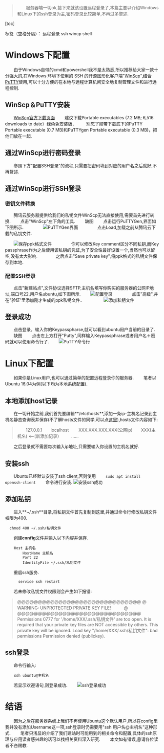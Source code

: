 ﻿> 　　服务器端一切ok,接下来就该设置远程登录了,本篇主要以介绍Windows和Linux下的ssh登录为主,密码登录比较简单,不再过多赘述.

[toc]

标签（空格分隔）： 远程登录 ssh wincp shell
# Windows下配置
　　由于Windows自带的cmd和powershell我不是太熟悉,所以推荐给大家一款十分强大的,在Windows 环境下使用的 SSH 的开源图形化客户端"[WinScp](https://zh.wikipedia.org/wiki/WinSCP)",结合[PuTTY](https://zh.wikipedia.org/wiki/PuTTY)使用,可以十分方便的在本地与远程计算机间安全地复制管理文件和进行远程控制.
## WinScp＆PuTTY安装
　　[WinScp官方下载页面](https://winscp.net/eng/download.php)
　　建议下载Portable executables (7.2 MB; 6,516 downloads to date）绿色免安装版．
　　别忘了顺带下载底下的PuTTY Portable executable (0.7 MB)和PuTTYgen Portable executable (0.3 MB)，把他们放在一起．
## 通过WinScp进行密码登录
　　参照下方"配置SSH登录"的流程,只需要把密码填到对应的用户名之后就好,不再赘述.
## 通过WinScp进行SSH登录
### 密钥文件转换
　　腾讯云服务器提供给我们的私钥文件WinScp无法直接使用,需要首先进行转换.
　　点击"WinScp"左下角的工具.
　　缺图
　　点击运行PuTTYGen,界面如下图所示.
　　
　　![PuTTYGen界面][1]
　　
　　点击Load,加载之前从腾讯云下载的私钥文件．

　　![保存ppk格式文件][2]
　　
　　你可以修改Key comment区分不同私钥,而Key passphrase作为之后使用该私钥的凭证,为了安全性最好设置一个,当然也可以留空,没有太大影响.　　
　　之后点击"Save private key",将ppk格式的私钥文件保存到本地.　
### 配置SSH登录
　　点击"新建站点",文件协议选择SFTP,主机名填写你购买的服务器的公网IP地址,端口号22,用户名ubuntu,如下图所示.
　　![配置登录][3]
　　
　　点击"高级",并在"验证'里添加刚才生成的ppk私钥文件．
　　
　　![添加私钥文件][4]
　　
## 登录成功
　　点击登录，输入你的Keypasspharse,就可以看到ubuntu用户当前的目录了.
　　缺图
　　点击左上方打开"Putty",同样输入Keypassphrase或者用户名＋密码就可以使用命令行了.
　　![PuTTY命令行][5]

# Linux下配置
　　如果你是Linux用户,也可以通过简单的配置远程登录你的服务器.
　　笔者以Ubuntu 16.04为例(以下均为本地系统配置).
## 本地添加host记录
　　在一切开始之前,我们首先要编辑**/etc/hosts**,添加一条ip-主机名记录到主机名静态查询表并保存(不了解hosts文件的同学,可以点[这里](https://zh.wikipedia.org/wiki/Hosts%E6%96%87%E4%BB%B6)),hosts文件内容如下:

>　　127.0.0.1　　localhost
>　　XXX.XXX.XXX.XXX(公网ip)　　XXX(主机名)  <--(新添加记录）
>　　......

　　之后登录就不需要每次输入ip地址,只需要输入你设置的主机名就好.
## 安装ssh
　　Ubuntu已经默认安装了ssh client,否则使用
　　`sudo apt install openssh-client`
　　命令进行安装.
![安装ssh成功][6]
## 添加私钥
　　进入**~/.ssh**目录,将私钥文件首先复制到这里,并通过命令行修改私钥文件权限为400.

      chmod 400 ~/.ssh/私钥文件

　　创建**config**文件并输入以下内容并保存.

        Host 主机名
            HostName 主机名
            Port 22
            IdentityFile ~/.ssh/私钥文件

　　重启ssh服务.

          service ssh restart
　　若未修改私钥文件权限则会产生如下报错:

> @@@@@@@@@@@@@@@@@@@@@@@@@@@@@@
@　　　WARNING: UNPROTECTED PRIVATE KEY FILE!　　　@
@@@@@@@@@@@@@@@@@@@@@@@@@@@@@@
Permissions 0777 for '/home/XXX/.ssh/私钥文件' are too open.
It is required that your private key files are NOT accessible by others.
This private key will be ignored.
Load key "/home/XXX/.ssh/私钥文件": bad permissions
Permission denied (publickey).

## ssh登录
　　命令行输入:

        ssh ubuntu@主机名
　　若显示欢迎语句,则登录成功.
　　![ssh登录成功][7]

# 结语
　　因为之后在服务器系统上我们不再使用Ubuntu这个默认用户,所以在config里我并没有添加Username这一项,ssh登录时仍需要用"ssh 用户名@主机名"这种形式.
　　笔者只浅显的介绍了我们建站时可能用到的相关命令和配置,具体的ssh原理与应用读者感兴趣的话可以找相关资料深入研究.
　　本文如有错误,恳请各位读者不吝赐教.


　
　　


  [1]: https://github.com/zuimrs/myBlogFile/raw/master/B003/0c368b7c7aa86c58.png
  [2]: https://github.com/zuimrs/myBlogFile/raw/master/B003/da7e58af423e4724.png
  [3]: https://github.com/zuimrs/myBlogFile/raw/master/B003/2ad5e647a4cfee0a.png
  [4]: https://github.com/zuimrs/myBlogFile/raw/master/B003/86e56ba68aca7f88.png
  [5]: https://github.com/zuimrs/myBlogFile/raw/master/B003/c22bb60735da3ffe.png
  [6]: https://github.com/zuimrs/myBlogFile/raw/master/B003/58a12d73e37520da.png
  [7]: https://github.com/zuimrs/myBlogFile/raw/master/B003/b07d1a11a0afd778.png